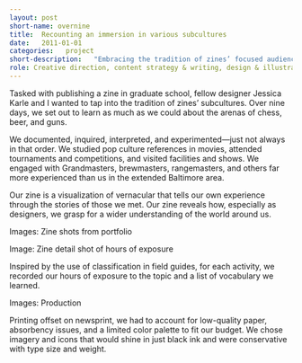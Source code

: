 ```yaml
---
layout: post
short-name: overnine
title:  Recounting an immersion in various subcultures
date:   2011-01-01
categories:   project
short-description:   "Embracing the tradition of zines’ focused audiences, a fellow designer and I immersed ourselves in three subcultures in which we considered ourselves novices: chess, beer, and guns. Through our own zine, we set out to tell our experience through the stories of those we met."
role: Creative direction, content strategy & writing, design & illustration, print production
---
```


Tasked with publishing a zine in graduate school, fellow designer Jessica Karle and I wanted to  tap into the tradition of zines’ subcultures. Over nine days, we set out to learn as much as we could about the arenas of chess, beer, and guns.

We documented, inquired, interpreted, and experimented—just not always in that order. We studied pop culture references in movies, attended tournaments and competitions, and visited facilities and shows. We engaged with Grandmasters, brewmasters, rangemasters, and others far more experienced than us in the extended Baltimore area.

Our zine is a visualization of vernacular that tells our own experience through the stories of those we met. Our zine reveals how, especially as designers, we grasp for a wider understanding of the world around us.

Images: Zine shots from portfolio

Image: Zine detail shot of hours of exposure

<p class="caption">Inspired by the use of classification in field guides, for each activity, we recorded our hours of exposure to the topic and a list of vocabulary we learned.</p>

Images: Production

<p class="caption">Printing offset on newsprint, we had to account for low-quality paper, absorbency issues, and a limited color palette to fit our budget. We chose imagery and icons that would shine in just black ink and were conservative with type size and weight.</p>
